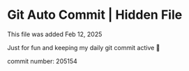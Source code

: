 # Git Auto Commit | Hidden File

This file was added Feb 12, 2025

Just for fun and keeping my daily git commit active 🤪

commit number: 205154
